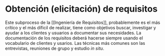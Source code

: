 # Obtención (elicitación) de requisitos
Este subproceso de la [[Ingeniería de Requisitos]], probablemente es el más crítico y el más díficil de realizar, tiene como objetivos buscar, investigar y ayudar a los clientes y usuarios a documentar sus necesidades. La documentación de los requisitos deberá hacerse siempre usando el vocabulario de clientes y usarios. Las técnicas más comunes son las entrevistas, reuniones de grupo y estudio _in situ_.